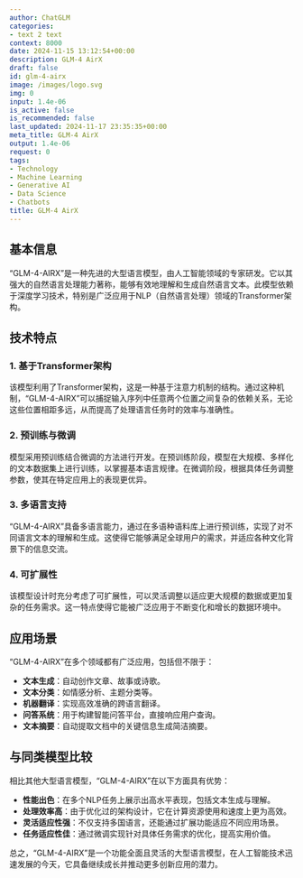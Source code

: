 ```yaml
---
author: ChatGLM
categories:
- text 2 text
context: 8000
date: 2024-11-15 13:12:54+00:00
description: GLM-4 AirX
draft: false
id: glm-4-airx
image: /images/logo.svg
img: 0
input: 1.4e-06
is_active: false
is_recommended: false
last_updated: 2024-11-17 23:35:35+00:00
meta_title: GLM-4 AirX
output: 1.4e-06
request: 0
tags:
- Technology
- Machine Learning
- Generative AI
- Data Science
- Chatbots
title: GLM-4 AirX
---
```




## 基本信息

“GLM-4-AIRX”是一种先进的大型语言模型，由人工智能领域的专家研发。它以其强大的自然语言处理能力著称，能够有效地理解和生成自然语言文本。此模型依赖于深度学习技术，特别是广泛应用于NLP（自然语言处理）领域的Transformer架构。

## 技术特点

### 1. 基于Transformer架构

该模型利用了Transformer架构，这是一种基于注意力机制的结构。通过这种机制，“GLM-4-AIRX”可以捕捉输入序列中任意两个位置之间复杂的依赖关系，无论这些位置相距多远，从而提高了处理语言任务时的效率与准确性。

### 2. 预训练与微调

模型采用预训练结合微调的方法进行开发。在预训练阶段，模型在大规模、多样化的文本数据集上进行训练，以掌握基本语言规律。在微调阶段，根据具体任务调整参数，使其在特定应用上的表现更优异。

### 3. 多语言支持

“GLM-4-AIRX”具备多语言能力，通过在多语种语料库上进行预训练，实现了对不同语言文本的理解和生成。这使得它能够满足全球用户的需求，并适应各种文化背景下的信息交流。

### 4. 可扩展性

该模型设计时充分考虑了可扩展性，可以灵活调整以适应更大规模的数据或更加复杂的任务需求。这一特点使得它能被广泛应用于不断变化和增长的数据环境中。

## 应用场景

“GLM-4-AIRX”在多个领域都有广泛应用，包括但不限于：

- **文本生成**：自动创作文章、故事或诗歌。
- **文本分类**：如情感分析、主题分类等。
- **机器翻译**：实现高效准确的跨语言翻译。
- **问答系统**：用于构建智能问答平台，直接响应用户查询。
- **文本摘要**：自动提取文档中的关键信息生成简洁摘要。

## 与同类模型比较

相比其他大型语言模型，“GLM-4-AIRX”在以下方面具有优势：

- **性能出色**：在多个NLP任务上展示出高水平表现，包括文本生成与理解。
- **处理效率高**：由于优化过的架构设计，它在计算资源使用和速度上更为高效。
- **灵活适应性强**：不仅支持多国语言，还能通过扩展功能适应不同应用场景。
- **任务适应性佳**：通过微调实现针对具体任务需求的优化，提高实用价值。

总之，“GLM-4-AIRX”是一个功能全面且灵活的大型语言模型，在人工智能技术迅速发展的今天，它具备继续成长并推动更多创新应用的潜力。

